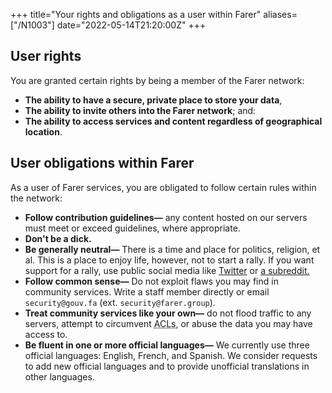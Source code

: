 +++
title="Your rights and obligations as a user within Farer"
aliases= ["/N1003"]
date="2022-05-14T21:20:00Z"
+++

## User rights
You are granted certain rights by being a member of the Farer network:
- **The ability to have a secure, private place to store your data**,
- **The ability to invite others into the Farer network**; and:
- **The ability to access services and content regardless of geographical location**.

## User obligations within Farer
As a user of Farer services, you are obligated to follow certain rules within the network:
- **Follow contribution guidelines—** any content hosted on our servers must meet or exceed guidelines, where appropriate.
- **Don't be a dick.**
- **Be generally neutral—** There is a time and place for politics, religion, et al. This is a place to enjoy life, however, not to start a rally. If you want support for a rally, use public social media like [Twitter](https://twitter.com) or [a subreddit.](https://old.reddit.com)
- **Follow common sense—** Do not exploit flaws you may find in community services. Write a staff member directly or email `security@gouv.fa` (ext. `security@farer.group`).
- **Treat community services like your own—** do not flood traffic to any servers, attempt to circumvent <abbr title="Access-Control Lists">ACLs</abbr>, or abuse the data you may have access to.
- **Be fluent in one or more official languages—** We currently use three official languages: English, French, and Spanish. We consider requests to add new official languages and to provide unofficial translations in other languages.
